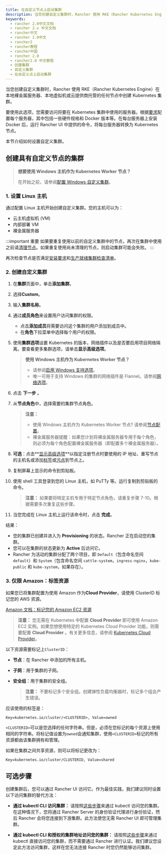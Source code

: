 ```yaml
---
title: 在自定义节点上启动集群
description: 当您创建自定义集群时，Rancher 使用 RKE（Rancher Kubernetes Engine）在本地裸金属服务器、本地虚拟机或云提供商托管的任何节点中创建 Kubernetes 集群。要使用此选项，您需要访问将要在 Kubernetes 集群中使用的服务器。根据要求配置每个服务器，其中包括一些硬件规格和 Docker 版本等。在每台服务器上安装 Docker 后，运行 Rancher UI 中提供的命令，将每台服务器转换为 Kubernetes 节点。本节介绍如何设置自定义集群。
keywords:
  - rancher 2.0中文文档
  - rancher 2.x 中文文档
  - rancher中文
  - rancher 2.0中文
  - rancher2
  - rancher教程
  - rancher中国
  - rancher 2.0
  - rancher2.0 中文教程
  - 创建集群
  - 自定义集群
  - 在自定义点上启动集群
---
```


当您创建自定义集群时，Rancher 使用 RKE（Rancher Kubernetes Engine）在本地裸金属服务器、本地虚拟机或云提供商托管的任何节点中创建 Kubernetes 集群。

要使用此选项，您需要访问将要在 Kubernetes 集群中使用的服务器。根据[要求](/docs/rancher2/cluster-provisioning/node-requirements/_index)配置每个服务器，其中包括一些硬件规格和 Docker 版本等。在每台服务器上安装 Docker 后，运行 Rancher UI 中提供的命令，将每台服务器转换为 Kubernetes 节点。

本节介绍如何设置自定义集群。

## 创建具有自定义节点的集群

> **想要使用 Windows 主机作为 Kubernetes Worker 节点？**
>
> 在开始之前，请参阅[配置 Windows 自定义集群](/docs/rancher2/cluster-provisioning/rke-clusters/windows-clusters/_index)。

### 1. 设置 Linux 主机

通过配置 Linux 主机开始创建自定义集群。您的主机可以为：

- 云主机虚拟机 (VM)
- 内部部署 VM
- 裸金属服务器

:::important 重要
如果要重复使用以前的自定义集群中的节点，再次在集群中使用之前请[清理节点](/docs/rancher2/faq/removing-rancher/_index)。如果重复使用尚未清理的节点，则启动集群可能会失败。
:::

再次检查节点是否满足[安装要求](/docs/rancher2/cluster-provisioning/node-requirements/_index)和[生产就绪集群检查清单](/docs/rancher2/cluster-provisioning/production/_index)。

### 2. 创建自定义集群

1. 在**集群**页面中，单击**添加集群**。

2. 选择**Custom**。

3. 输入**集群名称**。

4. 通过**成员角色**来设置用户访问集群的权限。

   - 点击**添加成员**将需要访问这个集群的用户添加到成员中。
   - 在**角色**下拉菜单中选择每个用户的权限。

5. 使用**集群选项**设置 Kubernetes 的版本，网络插件以及是否要启用项目网络隔离。要查看更多集群选项，请单击**显示高级选项**。

   > **使用 Windows 主机作为 Kubernetes Worker 节点？**
   >
   > - 请参阅[启用 Windows 支持选项](/docs/rancher2/cluster-provisioning/rke-clusters/windows-clusters/_index)。
   > - 唯一可用于支持 Windows 的集群的网络插件是 Flannel。请参阅[网络选项](/docs/rancher2/cluster-provisioning/rke-clusters/windows-clusters/_index)。

6. 点击 **下一步** 。

7. 从**节点角色**中，选择需要的集群节点角色。

   > **注意：**
   >
   > - 使用 Windows 主机作为 Kubernetes Worker 节点? 请参阅[节点配置](/docs/rancher2/cluster-provisioning/rke-clusters/windows-clusters/_index)。
   > - 裸金属服务器提醒：如果您计划将裸金属服务器专用于每个角色，则必须为每个角色配置裸金属服务器（即配置多个裸金属服务器）。

8. **可选**：点击**[显示高级选项](/docs/rancher2/cluster-provisioning/rke-clusters/custom-nodes/agent-options/_index)**以指定注册节点时要使用的 IP 地址、重写节点的主机名或添加[标签](https://kubernetes.io/docs/concepts/overview/working-with-objects/labels/)或[污点](https://kubernetes.io/docs/concepts/configuration/taint-and-toleration/)到节点上。

9. 复制屏幕上显示的命令到剪贴板。

10. 使用 shell 工具登录到您的 Linux 主机，如 PuTTy 等。运行复制到剪贴板的命令。

    > **注意：** 如果要将特定主机专用于特定节点角色，请重复步骤 7-10。根据需要多次重复这些步骤。

11. 当您完成在 Linux 主机上运行该命令时，点击 **完成**。

结果：

- 您的集群已创建并进入为 **Provisioning** 的状态。Rancher 正在启动您的集群。
- 您可以在集群的状态更新为 **Active** 后访问它。
- Rancher 为活动的集群分配了两个项目，即 `Default`（包含命名空间 `default`）和 `System`（包含命名空间 `cattle-system`，`ingress-nginx`，`kube-public` 和 `kube-system`，如果存在）。

### 3. 仅限 Amazon：标签资源

如果您已将集群配置为使用 Amazon 作为**Cloud Provider**，请使用 ClusterID 标记您的 AWS 资源。

[Amazon 文档：标记您的 Amazon EC2 资源](https://docs.aws.amazon.com/zh_cn/AWSEC2/latest/UserGuide/Using_Tags.html)

> **注意：** 您无需在 Kubernetes 中配置 **Cloud Provider** 即可使用 Amazon EC2 实例。如果您想使用特定的 Kubernetes Cloud Provider 功能，则需要配置 **Cloud Provider** 。有关更多信息，请参阅 [Kubernetes Cloud Provider](https://kubernetes.io/docs/concepts/cluster-administration/cloud-providers/)。

以下资源需要标记上`ClusterID`：

- **节点**：在 Rancher 中添加的所有主机。
- **子网**：用于集群的子网。
- **安全组**：用于集群的安全组。

  > **注意：** 不要标记多个安全组。创建弹性负载均衡器时，标记多个组会产生错误。

应该使用的标签是：

```
Key=kubernetes.io/cluster/<CLUSTERID>, Value=owned
```

`<CLUSTERID>`可以是您选择的任何字符串。但是，必须在您标记的每个资源上使用相同的字符串。将标记值设置为`owned`会通知集群，使用`<CLUSTERID>`标记的所有资源都由该集群拥有和管理。

如果在集群之间共享资源，则可以将标记更改为：

```
Key=kubernetes.io/cluster/CLUSTERID, Value=shared
```

## 可选步骤

创建集群后，您可以通过 Rancher UI 访问它。作为最佳实践，我们建议同时设置以下访问集群的替代方法：

- **通过 kubectl CLI 访问集群：** 请按照[这些步骤](/docs/rancher2/cluster-admin/cluster-access/kubectl/_index)来通过 kubectl 访问您的集群。在这种情况下，您将通过 Rancher Server 的身份验证代理进行身份验证，然后 Rancher 会将您连接到下游集群。此方法使您无需 Rancher UI 即可管理集群。

- **通过 kubectl CLI 和授权的集群地址访问您的集群：** 请按照[这些步骤](/docs/rancher2/cluster-admin/cluster-access/kubectl/_index)来通过 kubectl 直接访问您的集群，而不需要通过 Rancher 进行认证。我们建议您设定此方法访问集群，这样在您无法连接 Rancher 时您仍然能够访问集群。

